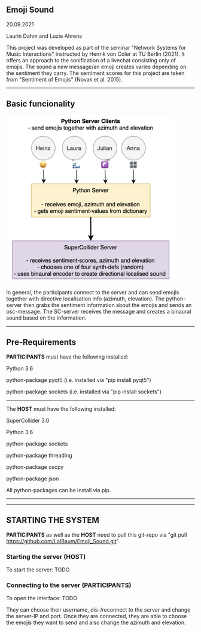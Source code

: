 ## Emoji Sound
20.09.2021

Laurin Dahm and Luzie Ahrens

This project was developed as part of the seminar "Network Systems for Music Interactions" instructed by Henrik von Coler at TU Berlin (2021). It offers an approach to the sonification of a livechat consisting only of emojis. The sound a new message/an emoji creates varies depending on the sentiment they carry. The sentiment scores for this project are taken from "Sentiment of Emojis" (Novak et al. 2015).
 ________________________________________________________________________________________________

## Basic funcionality

<img src="other/program_flow.png" width="450"/>

In general, the participants connect to the server and can send emojis together with directive localisation info (azimuth, elevation). The python-server then grabs the sentiment information about the emojis and sends an osc-message. The SC-server receives the message and creates a binaural sound based on the information.
________________________________________________________________________________________________

## Pre-Requirements
**PARTICIPANTS** must have the following installed:

Python 3.6

python-package pyqt5 (i.e. installed via "pip install pyqt5")

python-package sockets (i.e. installed via "pip install sockets")


________________________________________________________________________________________________
The **HOST** must have the following installed:

SuperCollider 3.0

Python 3.6

python-package sockets

python-package threading

python-package oscpy

python-package json

All python-packages can be install via pip.
________________________________________________________________________________________________
________________________________________________________________________________________________

## STARTING THE SYSTEM

**PARTICIPANTS** as well as the **HOST** need to pull this git-repo via "git pull https://github.com/LolBaum/Emoji_Sound.git".

### Starting the server (HOST)
To start the server: TODO

### Connecting to the server (PARTICIPANTS)
To open the interface: TODO

They can choose their username, dis-/reconnect to the server and change the server-IP and port.
Once they are connected, they are able to choose the emojis they want to send and also change the azimuth and elevation.



